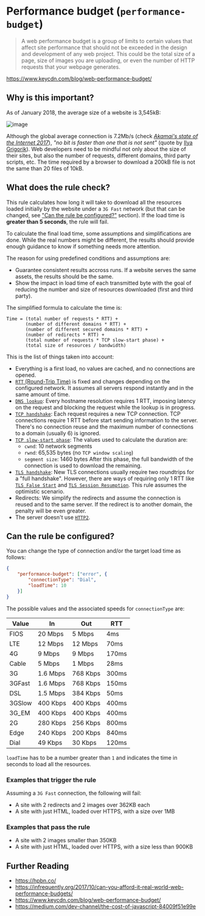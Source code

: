 # Performance budget (`performance-budget`)

> A web performance budget is a group of limits to certain values that affect
> site performance that should not be exceeded in the design and development of
> any web project. This could be the total size of a page, size of images you
> are uploading, or even the number of HTTP requests that your webpage
> generates.

https://www.keycdn.com/blog/web-performance-budget/

## Why is this important?

As of January 2018, the average size of a website is 3,545kB:

![image][average site size]

Although the global average connection is 7.2Mb/s (check [_Akamai's state of
the Internet 2017_][state of the internet]), _"no bit is faster than one that is
not sent"_ (quote by [Ilya Grigorik][faster bit]). Web developers need to be
mindful not only about the size of their sites, but also the number of
requests, different domains, third party scripts, etc. The time required by a
browser to download a 200kB file is not the same than 20 files of 10kB.

## What does the rule check?

This rule calculates how long it will take to download all the resources loaded
initially by the website under a `3G Fast` network (but that can be changed,
see ["Can the rule be configured?"][can be configured] section). If the load
time is **greater than 5 seconds**, the rule will fail.

To calculate the final load time, some assumptions and simplifications are
done. While the real numbers might be different, the results should provide
enough guidance to know if something needs more attention.

The reason for using predefined conditions and assumptions are:

* Guarantee consistent results accross runs. If a website serves the same
  assets, the results should be the same.
* Show the impact in load time of each transmitted byte with the goal of
  reducing the number and size of resources downloaded (first and third party).

The simplified formula to calculate the time is:

```text
Time = (total number of requests * RTT) +
       (number of different domains * RTT) +
       (number of different secured domains * RTT) +
       (number of redirects * RTT) +
       (total number of requests * TCP slow-start phase) +
       (total size of resources / bandwidth)
```

This is the list of things taken into account:

* Everything is a first load, no values are cached, and no connections are
  opened.
* [`RTT` (Round-Trip Time)][rtt] is fixed and changes depending on the
  configured network. It assumes all servers respond instantly and in the same
  amount of time.
* [`DNS lookup`][dns lookup]: Every hostname resolution requires 1 RTT,
  imposing latency on the request and blocking the request while the lookup is
  in progress.
* [`TCP handshake`][three-way handshake]: Each request requires a new TCP
  connection. TCP connections require 1 RTT before start sending information to
  the server. There's no connection reuse and the maximum number of connections
  to a domain (usually 6) is ignored.
* [`TCP slow-start phase`][slow-start phase]: The values used to calculate the
  duration are:
  * `cwnd`: 10 network segments
  * `rwnd`: 65,535 bytes (no `TCP window scaling`)
  * `segment size`: 1460 bytes
  After this phase, the full bandwidth of the connection is used to download
  the remaining.
* [`TLS handshake`][tls handshake]: New TLS connections usually require two
  roundtrips for a "full handshake". However, there are ways of requiring only
  1 RTT like [`TLS False Start`][tls false start] and [`TLS Session
  Resumption`][tls session resumption]. This rule assumes the optimistic
  scenario.
* Redirects: We simplify the redirects and assume the connection is reused and
  to the same server. If the redirect is to another domain, the penalty will be
  even greater.
* The server doesn't use [`HTTP2`][http2].

## Can the rule be configured?

You can change the type of connection and/or the target load time as follows:

```json
{
    "performance-budget": ["error", {
        "connectionType": "Dial",
        "loadTime": 10
    }]
}
```

The possible values and the associated speeds for `connectionType` are:

| Value  |       In |      Out |   RTT |
| -------|----------|----------|-------|
| FIOS   |  20 Mbps |   5 Mbps |   4ms |
| LTE    |  12 Mbps |  12 Mbps |  70ms |
| 4G     |   9 Mbps |   9 Mbps | 170ms |
| Cable  |   5 Mbps |   1 Mbps |  28ms |
| 3G     | 1.6 Mbps | 768 Kbps | 300ms |
| 3GFast | 1.6 Mbps | 768 Kbps | 150ms |
| DSL    | 1.5 Mbps | 384 Kbps |  50ms |
| 3GSlow | 400 Kbps | 400 Kbps | 400ms |
| 3G_EM  | 400 Kbps | 400 Kbps | 400ms |
| 2G     | 280 Kbps | 256 Kbps | 800ms |
| Edge   | 240 Kbps | 200 Kbps | 840ms |
| Dial   |  49 Kbps |  30 Kbps | 120ms |

`loadTime` has to be a number greater than `1` and indicates the time in
seconds to load all the resources.

### Examples that **trigger** the rule

Assuming a `3G Fast` connection, the following will fail:

* A site with 2 redirects and 2 images over 362KB each
* A site with just HTML, loaded over HTTPS, with a size over 1MB

### Examples that **pass** the rule

* A site with 2 images smaller than 350KB
* A site with just HTML, loaded over HTTPS, with a size less than 900KB

## Further Reading

* https://hpbn.co/
* https://infrequently.org/2017/10/can-you-afford-it-real-world-web-performance-budgets/
* https://www.keycdn.com/blog/web-performance-budget/
* https://medium.com/dev-channel/the-cost-of-javascript-84009f51e99e

<!-- Link labels -->

[average site size]: https://chart.googleapis.com/chart?chs=400x225&cht=p&chco=007099&chd=t:1818,70,98,504,120,851,27&chds=0,1818&chdlp=b&chdl=total%203545%20kB&chl=Images+-+1818+kB%7CHTML+-+70+kB%7CStylesheets+-+98+kB%7CScripts+-+504+kB%7CFonts+-+120+kB%7CVideo+-+851+kB%7COther+-+27+kB&chma=|5&chtt=Average+Bytes+per+Page+by+Content+Type
[can be configured]: #can-the-rule-be-configured
[dns lookup]: https://www.cloudflare.com/learning/dns/what-is-dns/
[faster bit]: https://hpbn.co/building-blocks-of-tcp/#tuning-application-behavior
[http2]: https://hpbn.co/http2/
[rtt]: https://hpbn.co/primer-on-latency-and-bandwidth/#speed-of-light-and-propagation-latency
[state of the internet]: https://www.akamai.com/us/en/multimedia/documents/state-of-the-internet/q1-2017-state-of-the-internet-connectivity-report.pdf
[tcp handshake]: https://hpbn.co/building-blocks-of-tcp/#three-way-handshake
[three-way handshake]: https://hpbn.co/building-blocks-of-tcp/#three-way-handshake
[slow-start phase]: https://hpbn.co/building-blocks-of-tcp/#slow-start
[tls handshake]: https://hpbn.co/transport-layer-security-tls/#tls-handshake
[tls false start]: https://hpbn.co/transport-layer-security-tls/#enable-tls-false-start
[tls session resumption]: https://hpbn.co/transport-layer-security-tls/#tls-session-resumption
